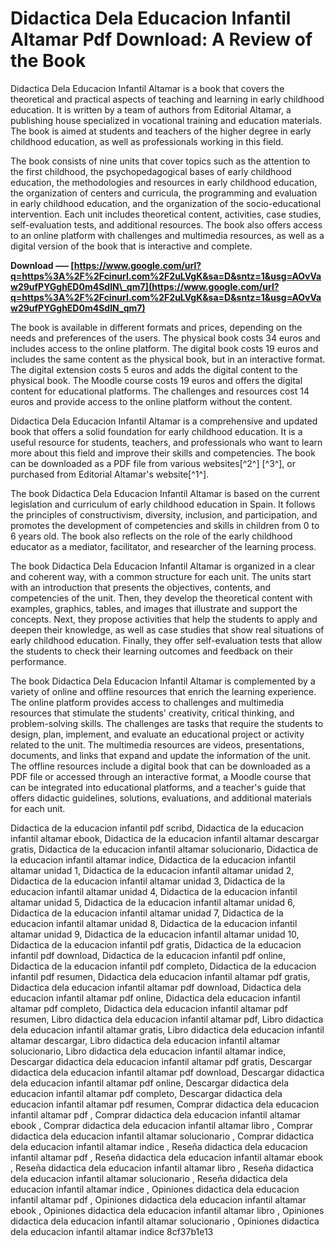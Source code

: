 # Didactica Dela Educacion Infantil Altamar Pdf Download: A Review of the Book
 
Didactica Dela Educacion Infantil Altamar is a book that covers the theoretical and practical aspects of teaching and learning in early childhood education. It is written by a team of authors from Editorial Altamar, a publishing house specialized in vocational training and education materials. The book is aimed at students and teachers of the higher degree in early childhood education, as well as professionals working in this field.
 
The book consists of nine units that cover topics such as the attention to the first childhood, the psychopedagogical bases of early childhood education, the methodologies and resources in early childhood education, the organization of centers and curricula, the programming and evaluation in early childhood education, and the organization of the socio-educational intervention. Each unit includes theoretical content, activities, case studies, self-evaluation tests, and additional resources. The book also offers access to an online platform with challenges and multimedia resources, as well as a digital version of the book that is interactive and complete.
 
**Download ––– [https://www.google.com/url?q=https%3A%2F%2Fcinurl.com%2F2uLVgK&sa=D&sntz=1&usg=AOvVaw29ufPYGghED0m4SdIN\_qm7](https://www.google.com/url?q=https%3A%2F%2Fcinurl.com%2F2uLVgK&sa=D&sntz=1&usg=AOvVaw29ufPYGghED0m4SdIN_qm7)**


 
The book is available in different formats and prices, depending on the needs and preferences of the users. The physical book costs 34 euros and includes access to the online platform. The digital book costs 19 euros and includes the same content as the physical book, but in an interactive format. The digital extension costs 5 euros and adds the digital content to the physical book. The Moodle course costs 19 euros and offers the digital content for educational platforms. The challenges and resources cost 14 euros and provide access to the online platform without the content.
 
Didactica Dela Educacion Infantil Altamar is a comprehensive and updated book that offers a solid foundation for early childhood education. It is a useful resource for students, teachers, and professionals who want to learn more about this field and improve their skills and competencies. The book can be downloaded as a PDF file from various websites[^2^] [^3^], or purchased from Editorial Altamar's website[^1^].
  
The book Didactica Dela Educacion Infantil Altamar is based on the current legislation and curriculum of early childhood education in Spain. It follows the principles of constructivism, diversity, inclusion, and participation, and promotes the development of competencies and skills in children from 0 to 6 years old. The book also reflects on the role of the early childhood educator as a mediator, facilitator, and researcher of the learning process.
 
The book Didactica Dela Educacion Infantil Altamar is organized in a clear and coherent way, with a common structure for each unit. The units start with an introduction that presents the objectives, contents, and competencies of the unit. Then, they develop the theoretical content with examples, graphics, tables, and images that illustrate and support the concepts. Next, they propose activities that help the students to apply and deepen their knowledge, as well as case studies that show real situations of early childhood education. Finally, they offer self-evaluation tests that allow the students to check their learning outcomes and feedback on their performance.
 
The book Didactica Dela Educacion Infantil Altamar is complemented by a variety of online and offline resources that enrich the learning experience. The online platform provides access to challenges and multimedia resources that stimulate the students' creativity, critical thinking, and problem-solving skills. The challenges are tasks that require the students to design, plan, implement, and evaluate an educational project or activity related to the unit. The multimedia resources are videos, presentations, documents, and links that expand and update the information of the unit. The offline resources include a digital book that can be downloaded as a PDF file or accessed through an interactive format, a Moodle course that can be integrated into educational platforms, and a teacher's guide that offers didactic guidelines, solutions, evaluations, and additional materials for each unit.
 
Didactica de la educacion infantil pdf scribd,  Didactica de la educacion infantil altamar ebook,  Didactica de la educacion infantil altamar descargar gratis,  Didactica de la educacion infantil altamar solucionario,  Didactica de la educacion infantil altamar indice,  Didactica de la educacion infantil altamar unidad 1,  Didactica de la educacion infantil altamar unidad 2,  Didactica de la educacion infantil altamar unidad 3,  Didactica de la educacion infantil altamar unidad 4,  Didactica de la educacion infantil altamar unidad 5,  Didactica de la educacion infantil altamar unidad 6,  Didactica de la educacion infantil altamar unidad 7,  Didactica de la educacion infantil altamar unidad 8,  Didactica de la educacion infantil altamar unidad 9,  Didactica de la educacion infantil altamar unidad 10,  Didactica de la educacion infantil pdf gratis,  Didactica de la educacion infantil pdf download,  Didactica de la educacion infantil pdf online,  Didactica de la educacion infantil pdf completo,  Didactica de la educacion infantil pdf resumen,  Didactica dela educacion infantil altamar pdf gratis,  Didactica dela educacion infantil altamar pdf download,  Didactica dela educacion infantil altamar pdf online,  Didactica dela educacion infantil altamar pdf completo,  Didactica dela educacion infantil altamar pdf resumen,  Libro didactica dela educacion infantil altamar pdf,  Libro didactica dela educacion infantil altamar gratis,  Libro didactica dela educacion infantil altamar descargar,  Libro didactica dela educacion infantil altamar solucionario,  Libro didactica dela educacion infantil altamar indice,  Descargar didactica dela educacion infantil altamar pdf gratis,  Descargar didactica dela educacion infantil altamar pdf download,  Descargar didactica dela educacion infantil altamar pdf online,  Descargar didactica dela educacion infantil altamar pdf completo,  Descargar didactica dela educacion infantil altamar pdf resumen,  Comprar didactica dela educacion infantil altamar pdf ,  Comprar didactica dela educacion infantil altamar ebook ,  Comprar didactica dela educacion infantil altamar libro ,  Comprar didactica dela educacion infantil altamar solucionario ,  Comprar didactica dela educacion infantil altamar indice ,  Reseña didactica dela educacion infantil altamar pdf ,  Reseña didactica dela educacion infantil altamar ebook ,  Reseña didactica dela educacion infantil altamar libro ,  Reseña didactica dela educacion infantil altamar solucionario ,  Reseña didactica dela educacion infantil altamar indice ,  Opiniones didactica dela educacion infantil altamar pdf ,  Opiniones didactica dela educacion infantil altamar ebook ,  Opiniones didactica dela educacion infantil altamar libro ,  Opiniones didactica dela educacion infantil altamar solucionario ,  Opiniones didactica dela educacion infantil altamar indice
 8cf37b1e13
 

